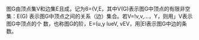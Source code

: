 图G由顶点集V和边集E且成，记为6=(V,E，其中V(G)表示图G中顶点的有限非空集：E(G)
表示图G中顶点之间的关系（边）集合。若V=!v,v,…，Y，则用」V表示图G中顶点的个
数，也称图G的阶，E=(u,y lueV, vEV，用|El表示图G中边的条数。